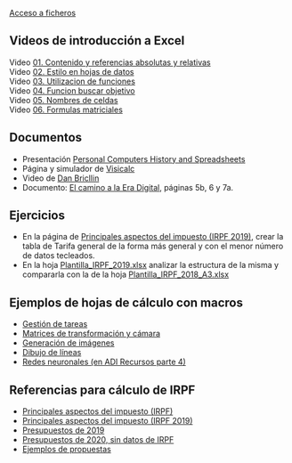 [Acceso a ficheros](https://github.com/nicolasserrano/tools/tree/master/hojas)

## Videos de introducción a Excel  
Video <a href='https://unav.cloud.panopto.eu/Panopto/Pages/Viewer.aspx?id=672b939a-4394-4148-8e89-ac2900b92617' target='_blank'>01. Contenido y referencias absolutas y relativas</a><BR>
Video <a href='https://unav.cloud.panopto.eu/Panopto/Pages/Viewer.aspx?id=2dc1baee-d335-4a78-b136-ac2901014a8c' target='_blank'>02. Estilo en hojas de datos</a><BR>
Video <a href='https://unav.cloud.panopto.eu/Panopto/Pages/Viewer.aspx?id=e9361d78-acf8-43ba-bcb7-ac29010587cd' target='_blank'>03. Utilizacion de funciones</a><BR>
Video <a href='https://unav.cloud.panopto.eu/Panopto/Pages/Viewer.aspx?id=3e3bfbcb-57b9-4e3c-a590-ac2901087fac' target='_blank'>04. Funcion buscar objetivo</a><BR>
Video <a href='https://unav.cloud.panopto.eu/Panopto/Pages/Viewer.aspx?id=faa4f545-3e17-449a-a512-ac29010a610f' target='_blank'>05. Nombres de celdas</a><BR>
Video <a href='https://unav.cloud.panopto.eu/Panopto/Pages/Viewer.aspx?id=d1e0ff9c-b80b-4c97-a90e-ac29010c55a9' target='_blank'>06. Formulas matriciales</a><BR>
 
## Documentos
- Presentación [Personal Computers History and Spreadsheets](PersonalComputersHistory.pdf)
- Página y simulador de [Visicalc](https://www.pcjs.org/software/pcx86/app/other/visicalc/1981/)  
- Video de [Dan Bricllin](https://www.ted.com/talks/dan_bricklin_meet_the_inventor_of_the_electronic_spreadsheet)  
- Documento: [El camino a la Era Digital](El%20camino%20a%20la%20Era%20Digital.pdf), páginas 5b, 6 y 7a.

## Ejercicios
- En la página de [Principales aspectos del impuesto (IRPF 2019)](https://www.gipuzkoa.eus/documents/2456431/3139313/Principales+aspectos+IRPF+2019+CAS/f5d770ae-405f-0fdd-747d-2ad01f3b357b), crear la tabla de Tarifa general de la forma más general y con el menor número de datos tecleados.
- En la hoja [Plantilla_IRPF_2019.xlsx](Plantilla_IRPF_2019.xlsx) analizar la estructura de la misma y compararla con la de la hoja [Plantilla_IRPF_2018_A3.xlsx](Plantilla_IRPF_2018_A3.xlsx)

 ## Ejemplos de hojas de cálculo con macros
 - [Gestión de tareas](http://www.nicolasserrano.com/TimeManagement)
 - [Matrices de transformación y cámara](graficos/matrix2.xls)
 - [Generación de imágenes](graficos/light.xls)
 - [Dibujo de líneas](graficos/lines.xls)
 - [Redes neuronales (en ADI Recursos parte 4)](https://aula-virtual.unav.edu/bbcswebdav/pid-1271359-dt-content-rid-2671007_1/xid-2671007_1)
  
<!-- 
 - [Matrices de transformación y cámara](http://www4.tecnun.es/asignaturas/grafcomp/presentaciones/excel/matrix2.xls)
 - [Generación de imágenes](http://www4.tecnun.es/asignaturas/grafcomp/presentaciones/excel/light.xls)
 - [Dibujo de líneas](http://www4.tecnun.es/asignaturas/grafcomp/presentaciones/excel/lines.xls)
-->

## Referencias para cálculo de IRPF
- [Principales aspectos del impuesto (IRPF)](https://www.gipuzkoa.eus/es/web/ogasuna/impuestos/renta/principales-aspectos)  
- [Principales aspectos del impuesto (IRPF 2019)](https://www.gipuzkoa.eus/documents/2456431/3139313/Principales+aspectos+IRPF+2019+CAS/f5d770ae-405f-0fdd-747d-2ad01f3b357b)
- [Presupuestos de 2019](http://www4.gipuzkoa.net/ogasuna/presupuestos/2019/Ppto2019/pdfs/0/Disposiciones.pdf)  
- [Presupuestos de 2020, sin datos de IRPF](http://www7.gipuzkoa.net/presupuestos/2020/Ppre2020/pdfs/0/Disposiciones.pdf)  
- [Ejemplos de propuestas](https://www.gipuzkoa.eus/es/web/ogasuna/impuestos/modelo/109/2018/propuesta-autoliquidacion)
 
